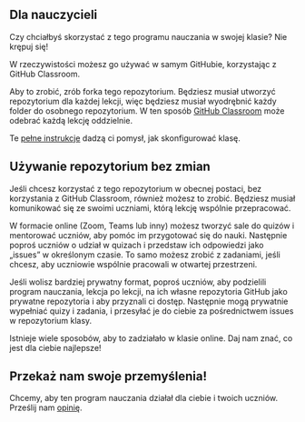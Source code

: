 ## Dla nauczycieli

Czy chciałbyś skorzystać z tego programu nauczania w swojej klasie? Nie krępuj się!

W rzeczywistości możesz go używać w samym GitHubie, korzystając z GitHub Classroom.

Aby to zrobić, zrób forka tego repozytorium. Będziesz musiał utworzyć repozytorium dla każdej lekcji, więc będziesz musiał wyodrębnić każdy folder do osobnego repozytorium. W ten sposób [GitHub Classroom](https://classroom.github.com/classrooms) może odebrać każdą lekcję oddzielnie.

Te [pełne instrukcje](https://github.blog/2020-03-18-set-up-your-digital-classroom-with-github-classroom/) dadzą ci pomysł, jak skonfigurować klasę.

## Używanie repozytorium bez zmian

Jeśli chcesz korzystać z tego repozytorium w obecnej postaci, bez korzystania z GitHub Classroom, również możesz to zrobić. Będziesz musiał komunikować się ze swoimi uczniami, którą lekcję wspólnie przepracować.

W formacie online (Zoom, Teams lub inny) możesz tworzyć sale do quizów i mentorować uczniów, aby pomóc im przygotować się do nauki. Następnie poproś uczniów o udział w quizach i przedstaw ich odpowiedzi jako „issues” w określonym czasie. To samo możesz zrobić z zadaniami, jeśli chcesz, aby uczniowie wspólnie pracowali w otwartej przestrzeni.

Jeśli wolisz bardziej prywatny format, poproś uczniów, aby podzielili program nauczania, lekcja po lekcji, na ich własne repozytoria GitHub jako prywatne repozytoria i aby przyznali ci dostęp. Następnie mogą prywatnie wypełniać quizy i zadania, i przesyłać je do ciebie za pośrednictwem issues w repozytorium klasy.

Istnieje wiele sposobów, aby to zadziałało w klasie online. Daj nam znać, co jest dla ciebie najlepsze!

## Przekaż nam swoje przemyślenia!

Chcemy, aby ten program nauczania działał dla ciebie i twoich uczniów. Prześlij nam [opinię](https://forms.microsoft.com/Pages/ResponsePage.aspx?id=v4j5cvGGr0GRqy180BHbR2humCsRZhxNuI79cm6n0hRUQzRVVU9VVlU5UlFLWTRLWlkyQUxORTg5WS4u).
